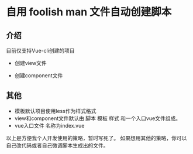 # 自用 foolish man 文件自动创建脚本

## 介绍

目前仅支持Vue-cli创建的项目

- 创建view文件

- 创建component文件

## 其他

- 模板默认项目使用less作为样式格式
- view和component文件默认由 脚本 模板 样式 和一个入口vue文件组成。 
- vue入口文件 名称为index.vue 

以上是方便我个人开发使用的策略，暂时写死了。
如果想用其他的策略，你可以自己改代码或者自己微调脚本生成出的文件。